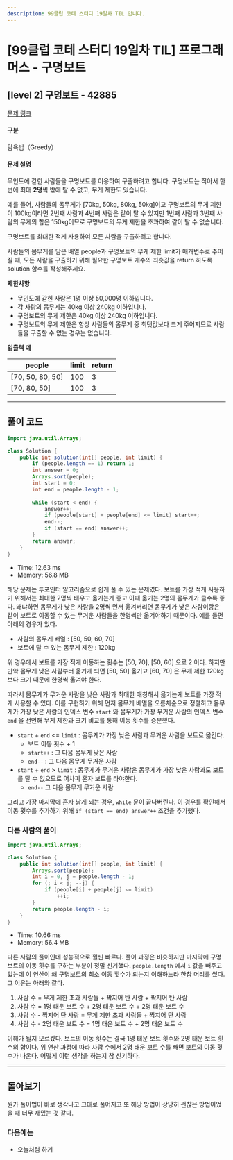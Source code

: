 ```yaml
---
description: 99클럽 코테 스터디 19일차 TIL 입니다.
---
```


# \[99클럽 코테 스터디 19일차 TIL]  프로그래머스 - 구명보트

## \[level 2] 구명보트 - 42885

[문제 링크](https://school.programmers.co.kr/learn/courses/30/lessons/42885)

#### 구분

탐욕법（Greedy）

#### 문제 설명

무인도에 갇힌 사람들을 구명보트를 이용하여 구출하려고 합니다. 구명보트는 작아서 한 번에 최대 **2명**씩 밖에 탈 수 없고, 무게 제한도 있습니다.

예를 들어, 사람들의 몸무게가 \[70kg, 50kg, 80kg, 50kg]이고 구명보트의 무게 제한이 100kg이라면 2번째 사람과 4번째 사람은 같이 탈 수 있지만 1번째 사람과 3번째 사람의 무게의 합은 150kg이므로 구명보트의 무게 제한을 초과하여 같이 탈 수 없습니다.

구명보트를 최대한 적게 사용하여 모든 사람을 구출하려고 합니다.

사람들의 몸무게를 담은 배열 people과 구명보트의 무게 제한 limit가 매개변수로 주어질 때, 모든 사람을 구출하기 위해 필요한 구명보트 개수의 최솟값을 return 하도록 solution 함수를 작성해주세요.

**제한사항**

* 무인도에 갇힌 사람은 1명 이상 50,000명 이하입니다.
* 각 사람의 몸무게는 40kg 이상 240kg 이하입니다.
* 구명보트의 무게 제한은 40kg 이상 240kg 이하입니다.
* 구명보트의 무게 제한은 항상 사람들의 몸무게 중 최댓값보다 크게 주어지므로 사람들을 구출할 수 없는 경우는 없습니다.

**입출력 예**

| people            | limit | return |
| ----------------- | ----- | ------ |
| \[70, 50, 80, 50] | 100   | 3      |
| \[70, 80, 50]     | 100   | 3      |

***

## 풀이 코드

```java
import java.util.Arrays;

class Solution {
    public int solution(int[] people, int limit) {
        if (people.length == 1) return 1;
        int answer = 0;
        Arrays.sort(people);
        int start = 0;
        int end = people.length - 1;
        
        while (start < end) {
            answer++;
            if (people[start] + people[end] <= limit) start++;
            end--;
            if (start == end) answer++;
        }
        return answer;
    }
}
```

* Time: 12.63 ms
* Memory: 56.8 MB

해당 문제는 투포인터 알고리즘으로 쉽게 풀 수 있는 문제였다. 보트를 가장 적게 사용하기 위해서는 최대한 2명씩 태우고 옮기는게 좋고 이때 옮기는 2명의 몸무게가 클수록 좋다. 왜냐하면 몸무게가 낮은 사람을 2명씩 먼저 옮겨버리면 몸무게가 낮은 사람이랑은 같이 보트로 이동할 수 있는 무거운 사람들을 한명씩만 옮겨야하기 때문이다. 예를 들면 아래의 경우가 있다.

* 사람의 몸무게 배열 : \[50, 50, 60, 70]
* 보트에 탈 수 있는 몸무게 제한 : 120kg

위 경우에서 보트를 가장 적게 이동하는 횟수는 \[50, 70], \[50, 60] 으로 2 이다. 하지만 만약 몸무게 낮은 사람부터 옮기게 되면 \[50, 50] 옮기고 \[60, 70] 은 무게 제한 120kg 보다 크기 때문에 한명씩 옮겨야 한다.

따라서 몸무게가 무거운 사람을 낮은 사람과 최대한 매칭해서 옮기는게 보트를 가장 적게 사용할 수 있다. 이를 구현하기 위해 먼저 몸무게 배열을 오름차순으로 정렬하고 몸무게가 가장 낮은 사람의 인덱스 변수 `start` 와 몸무게가 가장 무거운 사람의 인덱스 변수 `end` 을 선언해 무게 제한과 크기 비교를 통해 이동 횟수를 증분했다.

* `start` + `end` <= `limit` : 몸무게가 가장 낮은 사람과 무거운 사람을 보트로 옮긴다.
  * 보트 이동 횟수 + 1
  * `start++` : 그 다음 몸무게 낮은 사람
  * `end--` : 그 다음 몸무게 무거운 사람
* `start` + `end` > `limit` : 몸무게가 무거운 사람은 몸무게가 가장 낮은 사람과도 보트를 탈 수 없으므로 어차피 혼자 보트를 타야한다.
  * `end--` 그 다음 몸무게 무거운 사람

그리고 가장 마지막에 혼자 남게 되는 경우, `while` 문이 끝나버린다. 이 경우를 확인해서 이동 횟수를 추가하기 위해 `if (start == end) answer++` 조건을 추가했다.

### 다른 사람의 풀이

```java
import java.util.Arrays;

class Solution {
    public int solution(int[] people, int limit) {
        Arrays.sort(people);
        int i = 0, j = people.length - 1;
        for (; i < j; --j) {
            if (people[i] + people[j] <= limit)
                ++i;
        }
        return people.length - i;
    }
}
```

* Time: 10.66 ms
* Memory: 56.4 MB

다른 사람의 풀이인데 성능적으로 훨씬 빠르다. 풀이 과정은 비슷하지만 마지막에 구명보트의 이동 횟수를 구하는 부분이 정말 신기했다. `people.length` 에서 `i` 값을 빼주고 있는데 이 연산이 왜 구명보트의 최소 이동 횟수가 되는지 이해하느라 한참 머리를 썼다. 그 이유는 아래와 같다.

1. 사람 수 = 무게 제한 초과 사람들 + 짝지어 탄 사람 + 짝지어 탄 사람
2. 사람 수 = 1명 태운 보트 수 + 2명 태운 보트 수 + 2명 태운 보트 수
3. 사람 수 - 짝지어 탄 사람 = 무게 제한 초과 사람들 + 짝지어 탄 사람
4. 사람 수 - 2명 태운 보트 수 = 1명 태운 보트 수 + 2명 태운 보트 수

이해가 될지 모르겠다. 보트의 이동 횟수는 결국 1명 태운 보트 횟수와 2명 태운 보트 횟수의 합이다. 위 연산 과정에 따라 사람 수에서 2명 태운 보트 수를 빼면 보트의 이동 횟수가 나온다. 어떻게 이런 생각을 하는지 참 신기하다.

***

## 돌아보기

뭔가 풀이법이 바로 생각나고 그대로 풀어지고 또 해당 방법이 상당히 괜찮은 방법이었을 때 너무 재밌는 것 같다.

### 다음에는

* 오늘처럼 하기
